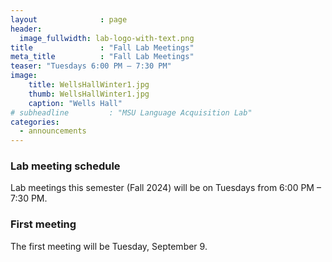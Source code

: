 ```yaml
---
layout              : page
header:
  image_fullwidth: lab-logo-with-text.png
title               : "Fall Lab Meetings"
meta_title          : "Fall Lab Meetings"
teaser: "Tuesdays 6:00 PM – 7:30 PM"
image: 
    title: WellsHallWinter1.jpg
    thumb: WellsHallWinter1.jpg  
    caption: "Wells Hall"
# subheadline         : "MSU Language Acquisition Lab"
categories: 
  - announcements
---
```


### Lab meeting schedule

Lab meetings this semester (Fall 2024) will be on Tuesdays from 6:00 PM – 7:30 PM.

### First meeting

The first meeting will be Tuesday, September 9.